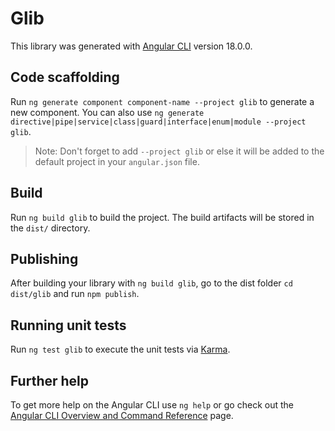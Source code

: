 # Glib

This library was generated with [Angular CLI](https://github.com/angular/angular-cli) version 18.0.0.

## Code scaffolding

Run `ng generate component component-name --project glib` to generate a new component. You can also
use `ng generate directive|pipe|service|class|guard|interface|enum|module --project glib`.

> Note: Don't forget to add `--project glib` or else it will be added to the default project in your `angular.json`
> file.

## Build

Run `ng build glib` to build the project. The build artifacts will be stored in the `dist/` directory.

## Publishing

After building your library with `ng build glib`, go to the dist folder `cd dist/glib` and run `npm publish`.

## Running unit tests

Run `ng test glib` to execute the unit tests via [Karma](https://karma-runner.github.io).

## Further help

To get more help on the Angular CLI use `ng help` or go check out
the [Angular CLI Overview and Command Reference](https://angular.dev/tools/cli) page.
